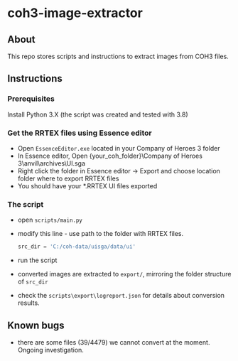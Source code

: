 # coh3-image-extractor
## About
This repo stores scripts and instructions to extract images from COH3 files.

## Instructions

### Prerequisites
Install Python 3.X (the script was created and tested with 3.8)

### Get the RRTEX files using Essence editor
* Open `EssenceEditor.exe` located in your Company of Heroes 3 folder
* In Essence editor, Open {your_coh_folder}\Company of Heroes 3\anvil\archives\UI.sga
* Right click the folder in Essence editor -> Export and choose location folder where to export RRTEX files
* You should have your *.RRTEX UI files exported

### The script
* open `scripts/main.py`
* modify this line - use path to the folder with RRTEX files.
    ```python
    src_dir = 'C:/coh-data/uisga/data/ui'
    ```

* run the script
* converted images are extracted to `export/`, mirroring the folder structure of `src_dir`
* check the `scripts\export\logreport.json` for details about conversion results.

## Known bugs
* there are some files (39/4479) we cannot convert at the moment. Ongoing investigation.
